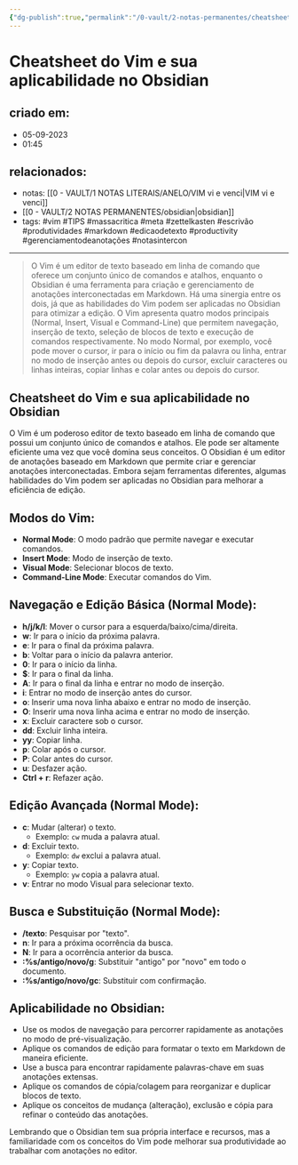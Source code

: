 ```yaml
---
{"dg-publish":true,"permalink":"/0-vault/2-notas-permanentes/cheatsheet-do-vim-e-sua-aplicabilidade-no-obsidian/","tags":["permanente","vim","TIPS","massacritica","meta","zettelkasten","escrivão","produtividades","markdown","edicaodetexto","productivity","gerenciamentodeanotações","notasintercon"],"dgHomeLink":true,"dgShowLocalGraph":true,"dgShowFileTree":true,"dgEnableSearch":true,"noteIcon":""}
---
```


# Cheatsheet do Vim e sua aplicabilidade no Obsidian

## criado em: 
- 05-09-2023
- 01:45
## relacionados:
- notas: [[0 - VAULT/1 NOTAS LITERAIS/ANELO/VIM vi e venci\|VIM vi e venci]]
- [[0 - VAULT/2 NOTAS PERMANENTES/obsidian\|obsidian]]
- tags: #vim #TIPS #massacritica #meta #zettelkasten #escrivão #produtividades #markdown #edicaodetexto #productivity #gerenciamentodeanotações #notasintercon

---

>O Vim é um editor de texto baseado em linha de comando que oferece um conjunto único de comandos e atalhos, enquanto o Obsidian é uma ferramenta para criação e gerenciamento de anotações interconectadas em Markdown. Há uma sinergia entre os dois, já que as habilidades do Vim podem ser aplicadas no Obsidian para otimizar a edição. O Vim apresenta quatro modos principais (Normal, Insert, Visual e Command-Line) que permitem navegação, inserção de texto, seleção de blocos de texto e execução de comandos respectivamente. No modo Normal, por exemplo, você pode mover o cursor, ir para o início ou fim da palavra ou linha, entrar no modo de inserção antes ou depois do cursor, excluir caracteres ou linhas inteiras, copiar linhas e colar antes ou depois do cursor. 

## Cheatsheet do Vim e sua aplicabilidade no Obsidian

O Vim é um poderoso editor de texto baseado em linha de comando que possui um conjunto único de comandos e atalhos. Ele pode ser altamente eficiente uma vez que você domina seus conceitos. O Obsidian é um editor de anotações baseado em Markdown que permite criar e gerenciar anotações interconectadas. Embora sejam ferramentas diferentes, algumas habilidades do Vim podem ser aplicadas no Obsidian para melhorar a eficiência de edição.

## Modos do Vim:
- **Normal Mode**: O modo padrão que permite navegar e executar comandos.
- **Insert Mode**: Modo de inserção de texto.
- **Visual Mode**: Selecionar blocos de texto.
- **Command-Line Mode**: Executar comandos do Vim.

## Navegação e Edição Básica (Normal Mode):
- **h/j/k/l**: Mover o cursor para a esquerda/baixo/cima/direita.
- **w**: Ir para o início da próxima palavra.
- **e**: Ir para o final da próxima palavra.
- **b**: Voltar para o início da palavra anterior.
- **0**: Ir para o início da linha.
- **$**: Ir para o final da linha.
- **A**: Ir para o final da linha e entrar no modo de inserção.
- **i**: Entrar no modo de inserção antes do cursor.
- **o**: Inserir uma nova linha abaixo e entrar no modo de inserção.
- **O**: Inserir uma nova linha acima e entrar no modo de inserção.
- **x**: Excluir caractere sob o cursor.
- **dd**: Excluir linha inteira.
- **yy**: Copiar linha.
- **p**: Colar após o cursor.
- **P**: Colar antes do cursor.
- **u**: Desfazer ação.
- **Ctrl + r**: Refazer ação.

## Edição Avançada (Normal Mode):
- **c**: Mudar (alterar) o texto.
  - Exemplo: `cw` muda a palavra atual.
- **d**: Excluir texto.
  - Exemplo: `dw` exclui a palavra atual.
- **y**: Copiar texto.
  - Exemplo: `yw` copia a palavra atual.
- **v**: Entrar no modo Visual para selecionar texto.

## Busca e Substituição (Normal Mode):
- **/texto**: Pesquisar por "texto".
- **n**: Ir para a próxima ocorrência da busca.
- **N**: Ir para a ocorrência anterior da busca.
- **:%s/antigo/novo/g**: Substituir "antigo" por "novo" em todo o documento.
- **:%s/antigo/novo/gc**: Substituir com confirmação.

## Aplicabilidade no Obsidian:
- Use os modos de navegação para percorrer rapidamente as anotações no modo de pré-visualização.
- Aplique os comandos de edição para formatar o texto em Markdown de maneira eficiente.
- Use a busca para encontrar rapidamente palavras-chave em suas anotações extensas.
- Aplique os comandos de cópia/colagem para reorganizar e duplicar blocos de texto.
- Aplique os conceitos de mudança (alteração), exclusão e cópia para refinar o conteúdo das anotações.

Lembrando que o Obsidian tem sua própria interface e recursos, mas a familiaridade com os conceitos do Vim pode melhorar sua produtividade ao trabalhar com anotações no editor.